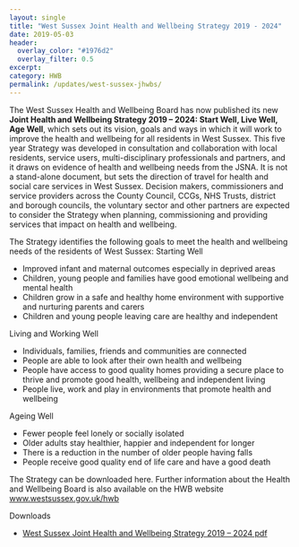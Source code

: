 ```yaml
---
layout: single
title: "West Sussex Joint Health and Wellbeing Strategy 2019 - 2024"
date: 2019-05-03
header: 
  overlay_color: "#1976d2"
  overlay_filter: 0.5
excerpt: 
category: HWB
permalink: /updates/west-sussex-jhwbs/
---
```


The West Sussex Health and Wellbeing Board has now published its new **Joint Health and Wellbeing Strategy 2019 – 2024: Start Well, Live Well, Age Well**, which sets out its vision, goals and ways in which it will work to improve the health and wellbeing for all residents in West Sussex. This five year Strategy was developed in consultation and collaboration with local residents, service users, multi-disciplinary professionals and partners, and it draws on evidence of health and wellbeing needs from the JSNA.  It is not a stand-alone document, but sets the direction of travel for health and social care services in West Sussex. Decision makers, commissioners and service providers across the County Council, CCGs, NHS Trusts, district and borough councils, the voluntary sector and other partners are expected to consider the Strategy when planning, commissioning and providing services that impact on health and wellbeing. 

The Strategy identifies the following goals to meet the health and wellbeing needs of the residents of West Sussex: 
Starting Well
 * Improved infant and maternal outcomes especially in deprived areas
 * Children, young people and families have good emotional wellbeing and mental health
 * Children grow in a safe and healthy home environment with supportive and nurturing parents and carers 
 * Children and young people leaving care are healthy and independent

Living and Working Well
* Individuals, families, friends and communities are connected
* People are able to look after their own health and wellbeing
* People have access to good quality homes providing a secure place to thrive and promote good health, wellbeing and independent living
* People live, work and play in environments that promote health and wellbeing

Ageing Well
* Fewer people feel lonely or socially isolated
* Older adults stay healthier, happier and independent for longer
* There is a reduction in the number of older people having falls 
* People receive good quality end of life care and have a good death

The Strategy can be downloaded here.  Further information about the Health and Wellbeing Board is also available on the HWB website www.westsussex.gov.uk/hwb

Downloads
* [West Sussex Joint Health and Wellbeing Strategy 2019 – 2024 pdf](/assets/core/FINAL-JHWS-2019-2024.pdf)

<!--* [Joint Health and Wellbeing Strategy: Consultation report](/assets/core/)* [Joint Health and Wellbeing Strategy: Equality impact report](/assets/core/)* [West Sussex JSNA summary](/assets/core/)* [West Sussex JSNA Voice Summary](/assets/core/)-->
